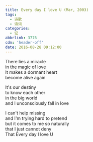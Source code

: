 ```yaml
---
title: Every day I love U (Mar, 2003)
tags:
  - 诗歌
  - 诗词
categories:
  - 记
abbrlink: 3776
cdn: 'header-off'
date: 2016-08-28 09:12:00
---
```

There lies a miracle  
in the magic of love  
It makes a dormant heart  
become alive again  

It's our destiny  
to know each other  
in the big world  
and I unconsciously fall in love  

I can't help missing  
and I'm trying hard to pretend  
but it comes to me so naturally  
that I just cannot deny  
That Every day I love U  